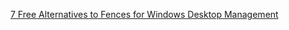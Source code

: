 


[7 Free Alternatives to Fences for Windows Desktop Management]( https://www.makeuseof.com/tag/windows-desktop-management/ )
